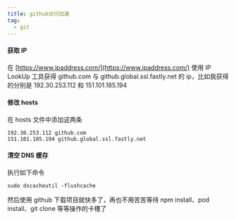 ```yaml
---
title: github访问加速
tag:
  - git
---
```


#### 获取 IP

在 [https://www.ipaddress.com/](https://www.ipaddress.com/) 使用 IP LookUp 工具获得 github.com 与 github.global.ssl.fastly.net 的 ip，比如我获得的分别是 192.30.253.112 和 151.101.185.194

#### 修改 hosts

在 hosts 文件中添加这两条
```
192.30.253.112 github.com
151.101.185.194 github.global.ssl.fastly.net
```

#### 清空 DNS 缓存

执行如下命令
```
sudo dscacheutil -flushcache
```

然后使用 github 下载项目就快多了，再也不用苦苦等待 npm install、pod install、git clone 等等操作的卡槽了